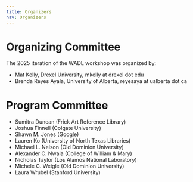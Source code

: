```yaml
---
title: Organizers
nav: Organizers
---
```


# Organizing Committee

The 2025 iteration of the WADL workshop was organized by:

* Mat Kelly, Drexel University, mkelly at drexel dot edu
* Brenda Reyes Ayala, University of Alberta, reyesaya at ualberta dot ca


# Program Committee

* Sumitra Duncan (Frick Art Reference Library)
* Joshua Finnell (Colgate University)
* Shawn M. Jones (Google)
* Lauren Ko (University of North Texas Libraries)
* Michael L. Nelson (Old Dominion University)
* Alexander C. Nwala (College of William & Mary)
* Nicholas Taylor (Los Alamos National Laboratory)
* Michele C. Weigle (Old Dominion University)
* Laura Wrubel (Stanford University)
